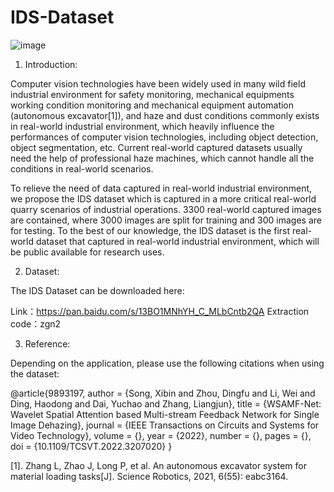 # IDS-Dataset

![image](https://user-images.githubusercontent.com/11418198/174483040-55546cef-81f0-466a-baf3-9262711b09e4.png)

1. Introduction:

Computer vision technologies have been widely used in many wild field industrial environment for safety monitoring, mechanical equipments working condition monitoring and mechanical equipment automation (autonomous excavator[1]), and haze and dust conditions commonly exists in real-world industrial environment, which heavily influence the performances of computer vision technologies, including object detection, object segmentation, etc. Current real-world captured datasets usually need the help of professional haze machines, which cannot handle all the conditions in real-world scenarios. 

To relieve the need of data captured in real-world industrial environment, we propose the IDS dataset which is captured in a more critical real-world quarry scenarios of industrial operations. 3300 real-world captured images are contained, where 3000 images are split for training and 300 images are for testing. To the best of our knowledge, the IDS dataset is the first real-world dataset that captured in real-world industrial environment, which will be public available for research uses. 

2. Dataset:

The IDS Dataset can be downloaded here:

Link：https://pan.baidu.com/s/13BO1MNhYH_C_MLbCntb2QA 
Extraction code：zgn2 

3. Reference:

Depending on the application, please use the following citations when using the dataset:

@article{9893197,
  author    = {Song, Xibin and Zhou, Dingfu and Li, Wei and Ding, Haodong and Dai, Yuchao and Zhang, Liangjun},
  title     = {WSAMF-Net: Wavelet Spatial Attention based Multi-stream Feedback Network for Single Image Dehazing},
  journal   = {IEEE Transactions on Circuits and Systems for Video Technology},
  volume    = {},
  year      = {2022},
  number    = {},
  pages     = {},
  doi       = {10.1109/TCSVT.2022.3207020}
}

[1]. Zhang L, Zhao J, Long P, et al. An autonomous excavator system for material loading tasks[J]. Science Robotics, 2021, 6(55): eabc3164.
